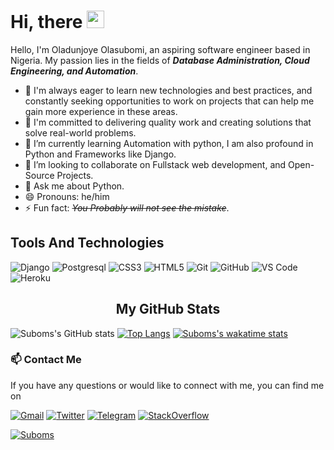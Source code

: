 # Hi, there <img src="https://user-images.githubusercontent.com/1303154/88677602-1635ba80-d120-11ea-84d8-d263ba5fc3c0.gif" width="28px" alt="waving-hello">

Hello, I'm Oladunjoye Olasubomi, an aspiring software engineer based in Nigeria. My passion lies in the fields of **_Database Administration, Cloud Engineering, and Automation_**. 
- 🌱 I'm always eager to learn new technologies and best practices, and constantly seeking opportunities to work on projects that can help me gain more experience in these areas. 
- 🌱 I'm committed to delivering quality work and creating solutions that solve real-world problems. 
- 🌱 I’m currently learning Automation with python, I am also profound in Python and Frameworks like Django.
- 👯 I’m looking to collaborate on Fullstack web development, and Open-Source Projects.
- 💬 Ask me about Python.
- 😄 Pronouns: he/him
- ⚡ Fun fact: ~~_You Probably will not see the mistake_~~.
## Tools And Technologies
![Django](https://img.shields.io/badge/Django-092E20?style=for-the-badge&logo=Django&logoColor=white)
![Postgresql](https://img.shields.io/badge/PostgreSQL-4169E1?style=for-the-badge&logo=PostgreSQL&logoColor=white)
![CSS3](https://img.shields.io/badge/CSS3-1572B6?style=for-the-badge&logo=CSS3&logoColor=white)
![HTML5](https://img.shields.io/badge/HTML5-E34F26?style=for-the-badge&logo=HTML5&logoColor=white)
![Git](https://img.shields.io/badge/Git-F05032?style=for-the-badge&logo=git&logoColor=white)
![GitHub](https://img.shields.io/badge/GitHub-100000?style=for-the-badge&logo=GitHub&logoColor=white)
![VS Code](https://img.shields.io/badge/VS%20Code-007ACC?style=for-the-badge&logo=visual%20studio%20code&logoColor=white)
![Heroku](https://img.shields.io/badge/Heroku-430098?style=for-the-badge&logo=Heroku&logoColor=white)

<div align="center">
  <h2><strong>My GitHub Stats</strong></h2>
</div>

![Suboms's GitHub stats](github-readme-stats-one-inky-49.vercel.app/api?username=Suboms&count_private=true)
[![Top Langs](github-readme-stats-one-inky-49.vercel.app/api/top-langs/?username=Suboms&layout=donut)](https://github.com/Suboms/github-readme-stats)
[![Suboms's wakatime stats](github-readme-stats-one-inky-49.vercel.app/api/wakatime?username=Suboms)](https://github.com/Suboms/github-readme-stats)
### 📫 Contact Me
If you have any questions or would like to connect with me, you can find me on

[![Gmail](https://img.shields.io/badge/-Gmail%20-rgb(205%2C59%2C47))](mailto:olasubomi24200201@gmail.com)
[![Twitter](https://img.shields.io/badge/-Twitter-rgb(29%2C161%2C242))](https://twitter.com/dubsyoflagos)
[![Telegram](https://img.shields.io/badge/-Telegram-blue)](https://t.me/manwhofelltoearth)
[![StackOverflow](https://img.shields.io/badge/-StackOverflow-rgb(244%2C130%2C37))](https://stackoverflow.com/users/13397363/olasubomi)

[<img src="https://komarev.com/ghpvc/?username=Suboms&label=Profile%20views&color=0e75b6&style=flat" alt="Suboms" />](https://github.com/Suboms/Suboms)
